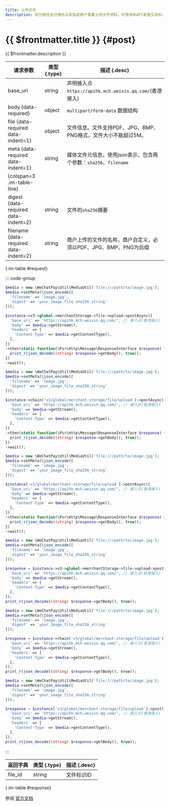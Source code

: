 ```yaml
---
title: 上传文件
description: 部分微信支付境外业务指定商户需要上传文件资料，可使用本API来提交资料，获取其他业务API所需的FileID值。
---
```


# {{ $frontmatter.title }} {#post}

{{ $frontmatter.description }}

| 请求参数 | 类型 {.type} | 描述 {.desc}
| --- | --- | ---
| base_uri | string | 声明接入点`https://apihk.mch.weixin.qq.com/`(香港接入)
| body {data-required} | object | `multipart/form-data` 数据结构
| file {data-required data-indent=1} | object | 文件信息。文件支持PDF、JPG、BMP、PNG格式，文件大小不能超过5M。
| meta {data-required data-indent=1} | string | 媒体文件元信息，使用json表示，包含两个参数：`sha256`、`filename`
| {colspan=3 .im-table-line}
| digest {data-required data-indent=2} | string | 文件的`sha256`摘要
| filename {data-required data-indent=2} | string | 商户上传的文件的名称，商户自定义，必须以PDF、JPG、BMP、PNG为后缀

{.im-table #request}

::: code-group

```php [异步纯链式]
$media = new \WeChatPay\Util\MediaUtil('file:///path/to/image.jpg');
$media->setMeta(\json_encode([
  'filename' => 'image.jpg',
  'digest' => 'your_image_file_sha256_string'
]));

$instance->v3->global->merchantStorage->file->upload->postAsync([
  'base_uri' => 'https://apihk.mch.weixin.qq.com/', // 接入点(香港接入)
  'body' => $media->getStream(),
  'headers' => [
    'Content-Type' => $media->getContentType(),
  ],
])
->then(static function(\Psr\Http\Message\ResponseInterface $response) {
  print_r(json_decode((string) $response->getBody(), true));
})
->wait();
```

```php [异步声明式]
$media = new \WeChatPay\Util\MediaUtil('file:///path/to/image.jpg');
$media->setMeta(\json_encode([
  'filename' => 'image.jpg',
  'digest' => 'your_image_file_sha256_string'
]));

$instance->chain('v3/global/merchant-storage/file/upload')->postAsync([
  'base_uri' => 'https://apihk.mch.weixin.qq.com/', // 接入点(香港接入)
  'body' => $media->getStream(),
  'headers' => [
    'Content-Type' => $media->getContentType(),
  ],
])
->then(static function(\Psr\Http\Message\ResponseInterface $response) {
  print_r(json_decode((string) $response->getBody(), true));
})
->wait();
```

```php [异步属性式]
$media = new \WeChatPay\Util\MediaUtil('file:///path/to/image.jpg');
$media->setMeta(\json_encode([
  'filename' => 'image.jpg',
  'digest' => 'your_image_file_sha256_string'
]));

$instance['v3/global/merchant-storage/file/upload']->postAsync([
  'base_uri' => 'https://apihk.mch.weixin.qq.com/', // 接入点(香港接入)
  'body' => $media->getStream(),
  'headers' => [
    'Content-Type' => $media->getContentType(),
  ],
])
->then(static function(\Psr\Http\Message\ResponseInterface $response) {
  print_r(json_decode((string) $response->getBody(), true));
})
->wait();
```

```php [同步纯链式]
$media = new \WeChatPay\Util\MediaUtil('file:///path/to/image.jpg');
$media->setMeta(\json_encode([
  'filename' => 'image.jpg',
  'digest' => 'your_image_file_sha256_string'
]));

$response = $instance->v3->global->merchantStorage->file->upload->post([
  'base_uri' => 'https://apihk.mch.weixin.qq.com/', // 接入点(香港接入)
  'body' => $media->getStream(),
  'headers' => [
    'Content-Type' => $media->getContentType(),
  ],
]);
print_r(json_decode((string) $response->getBody(), true));
```

```php [同步声明式]
$media = new \WeChatPay\Util\MediaUtil('file:///path/to/image.jpg');
$media->setMeta(\json_encode([
  'filename' => 'image.jpg',
  'digest' => 'your_image_file_sha256_string'
]));

$response = $instance->chain('v3/global/merchant-storage/file/upload')->post([
  'base_uri' => 'https://apihk.mch.weixin.qq.com/', // 接入点(香港接入)
  'body' => $media->getStream(),
  'headers' => [
    'Content-Type' => $media->getContentType(),
  ],
]);
print_r(json_decode((string) $response->getBody(), true));
```

```php [同步属性式]
$media = new \WeChatPay\Util\MediaUtil('file:///path/to/image.jpg');
$media->setMeta(\json_encode([
  'filename' => 'image.jpg',
  'digest' => 'your_image_file_sha256_string'
]));

$response = $instance['v3/global/merchant-storage/file/upload']->post([
  'base_uri' => 'https://apihk.mch.weixin.qq.com/', // 接入点(香港接入)
  'body' => $media->getStream(),
  'headers' => [
    'Content-Type' => $media->getContentType(),
  ],
]);
print_r(json_decode((string) $response->getBody(), true));
```

:::

| 返回字典 | 类型 {.type} | 描述 {.desc}
| --- | --- | ---
| file_id | string | 文件标识ID

{.im-table #response}

参阅 [官方文档](https://pay.weixin.qq.com/wiki/doc/api_external/ch/apis/chapter4_1_11.shtml)
